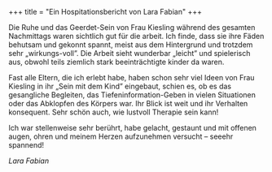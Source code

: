 +++
title = "Ein Hospitationsbericht von Lara Fabian"
+++

Die Ruhe und das Geerdet-Sein von Frau Kiesling während des gesamten Nachmittags waren sichtlich gut für die arbeit. Ich finde, dass sie ihre Fäden behutsam und gekonnt spannt, meist aus dem Hintergrund und trotzdem sehr „wirkungs-voll”. Die Arbeit sieht wunderbar „leicht” und spielerisch aus, obwohl teils ziemlich stark beeinträchtigte kinder da waren.

Fast alle Eltern, die ich erlebt habe, haben schon sehr viel Ideen von Frau Kiesling in ihr „Sein mit dem Kind” eingebaut, schien es, ob es das gesangliche Begleiten, das Tiefeninformation-Geben in vielen Situationen oder das Abklopfen des Körpers war. Ihr Blick ist weit und ihr Verhalten konsequent. Sehr schön auch, wie lustvoll Therapie sein kann!

Ich war stellenweise sehr berührt, habe gelacht, gestaunt und mit offenen augen, ohren und meinem Herzen aufzunehmen versucht – seeehr spannend!

*Lara Fabian*
